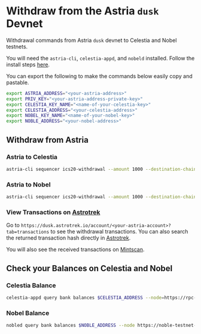 <!-- markdownlint-disable MD051 -->

# Withdraw from the Astria `dusk` Devnet

Withdrawal commands from Astria `dusk` devnet to Celestia and Nobel testnets.

You will need the `astria-cli`, `celestia-appd`, and `nobeld` installed. Follow
the install steps [here](../overview.md#bridging-dependencies).

You can export the following to make the commands below easily copy and
pastable.

```bash
export ASTRIA_ADDRESS="<your-astria-address>"
export PRIV_KEY="<your-astria-address-private-key>"
export CELESTIA_KEY_NAME="<name-of-your-celestia-key>"
export CELESTIA_ADDRESS="<your-celestia-address>"
export NOBEL_KEY_NAME="<name-of-your-nobel-key>"
export NOBLE_ADDRESS="<your-nobel-address>"
```

## Withdraw from Astria

### Astria to Celestia

```bash
astria-cli sequencer ics20-withdrawal --amount 1000 --destination-chain-address=$CELESTIA_ADDRESS --source-channel channel-0 --private-key=$PRIV_KEY --sequencer-url=https://rpc.sequencer.dusk-11.devnet.astria.org --sequencer.chain-id astria-dusk-11 --asset transfer/channel-0/utia --fee-asset nria
```

### Astria to Nobel

```bash
astria-cli sequencer ics20-withdrawal --amount 1000 --destination-chain-address=$NOBLE_ADDRESS --source-channel channel-2 --private-key=$PRIV_KEY --sequencer-url=https://rpc.sequencer.dusk-11.devnet.astria.org --sequencer.chain-id astria-dusk-11 --asset transfer/channel-2/uusdc --fee-asset nria
```

### View Transactions on [Astrotrek](https://dusk.astrotrek.io/)

Go to `https://dusk.astrotrek.io/account/<your-astria-account>?tab=transactions`
to see the withdrawal transactions. You can also search the returned transaction
hash directly in [Astrotrek](https://dusk.astrotrek.io/).

You will also see the received transactions on
[Mintscan](#view-transactions-on-mintscan).

## Check your Balances on Celestia and Nobel

### Celestia Balance

```bash
celestia-appd query bank balances $CELESTIA_ADDRESS --node=https://rpc-mocha.pops.one:443 --chain-id mocha-4

```

### Nobel Balance

```bash
nobled query bank balances $NOBLE_ADDRESS --node https://noble-testnet-rpc.polkachu.com:443

```
